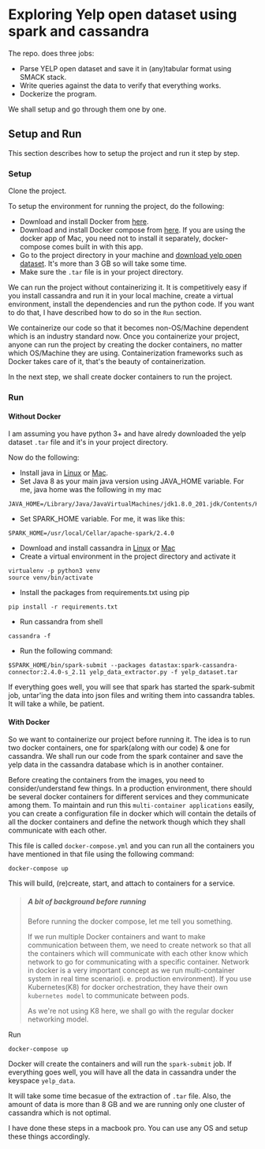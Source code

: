 # Exploring Yelp open dataset using spark and cassandra

The repo. does three jobs: 

*  Parse YELP open dataset and save it in (any)tabular format using SMACK stack.
*  Write queries against the data to verify that everything works.
*  Dockerize the program.

We shall setup and go through them one by one.

## Setup and Run

This section describes how to setup the project and run it step by step.

### Setup

Clone the project.

To setup the environment for running the project, do the following:
* Download and install Docker from [here](https://docs.docker.com/docker-for-mac/install/).
* Download and install Docker compose from [here](https://docs.docker.com/compose/). If you are using the docker app of Mac, you need not to install it
separately, docker-compose comes built in with this app.
* Go to the project directory in your machine and [download yelp open dataset](https://www.yelp.com/dataset/download).
It's more than 3 GB so will take some time.
* Make sure the `.tar` file is in your project directory.

We can run the project without containerizing it. It is competitively easy if you install cassandra and run it in your local machine, create 
a virtual environment, install the dependencies and run the python code. If you want to do that, I have described how to do so in the `Run` section.

We containerize our code so that it becomes non-OS/Machine dependent which is an industry standard now. Once you containerize your project, 
anyone can run the project by creating the docker containers, no matter which OS/Machine they are using. Containerization frameworks such as Docker 
takes care of it, that's the beauty of containerization.
 

In the next step, we shall create docker containers to run the project.

### Run

#### Without Docker

I am assuming you have python 3+ and have alredy downloaded the yelp dataset `.tar` file and it's in your project directory.

Now do the following:
* Install java in [Linux](http://tipsonubuntu.com/2016/07/31/install-oracle-java-8-9-ubuntu-16-04-linux-mint-18/) or [Mac](https://www.cs.dartmouth.edu/~scot/cs10/mac_install/mac_install.html).
* Set Java 8 as your main java version using JAVA_HOME variable. For me, java home was the following in my mac
```
JAVA_HOME=/Library/Java/JavaVirtualMachines/jdk1.8.0_201.jdk/Contents/Home
```
* Set SPARK_HOME variable. For me, it was like this:
```
SPARK_HOME=/usr/local/Cellar/apache-spark/2.4.0
```
* Download and install cassandra in [Linux](https://www.vultr.com/docs/how-to-install-apache-cassandra-3-11-x-on-ubuntu-16-04-lts) or [Mac](https://medium.com/@areeves9/cassandras-gossip-on-os-x-single-node-installation-of-apache-cassandra-on-mac-634e6729fad6)
* Create a virtual environment in the project directory and activate it
```
virtualenv -p python3 venv
source venv/bin/activate
```
* Install the packages from requirements.txt using pip
```
pip install -r requirements.txt
```
* Run cassandra from shell
```
cassandra -f
```
* Run the following command:
```
$SPARK_HOME/bin/spark-submit --packages datastax:spark-cassandra-connector:2.4.0-s_2.11 yelp_data_extractor.py -f yelp_dataset.tar
```

If everything goes well, you will see that spark has started the spark-submit job, untar'ing the data into json files and writing them into cassandra tables. It will take a while, be patient. 

#### With Docker

So we want to containerize our project before running it. The idea is to run two docker containers, one for spark(along with our code) & one for 
cassandra. We shall run our code from the spark container and save the yelp data in the cassandra database which is in another container.

Before creating the containers from the images, you need to consider/understand few things. In a production environment, there should be several docker
containers for different services and they communicate among them. To maintain and run this `multi-container applications` easily, you can create a 
configuration file in docker which will contain the details of all the docker containers and define the network though which they shall communicate 
with each other.

This file is called `docker-compose.yml` and you can run all the containers you have mentioned in that file using the following command:
```
docker-compose up
```
This will build, (re)create, start, and attach to containers for a service.


> ##### A bit of background before running
> 
> Before running the docker compose, let me tell you something. 
> 
> If we run multiple Docker containers and want to make communication between them, we need to create network so that all the containers which will 
> communicate with each other know which network to go for communicating with a specific container. Network in docker is a very important concept as 
> we run multi-container system in real time scenario(i. e. production environment). If you use Kubernetes(K8) for docker orchestration, they have 
> their own `kubernetes model` to communicate between pods.
> 
> As we're not using K8 here, we shall go with the regular docker networking model. 

Run
```
docker-compose up
```
Docker will create the containers and will run the `spark-submit` job. If everything goes well, you will have all the data in cassandra under the keyspace
`yelp_data`.

It will take some time becasue of the extraction of `.tar` file. Also, the amount of data is more than 8 GB and we are running only one cluster of 
cassandra which is not optimal.


I have done these steps in a macbook pro. You can use any OS and setup these things accordingly.